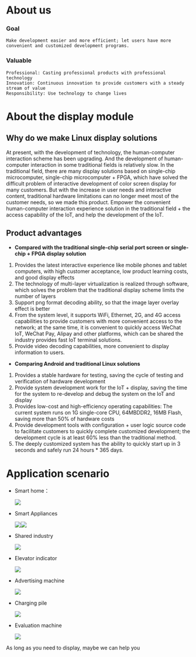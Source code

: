 
# About us
### Goal
	Make development easier and more efficient; let users have more convenient and customized development programs.

### Valuable
	Professional: Casting professional products with professional technology
	Innovation: Continuous innovation to provide customers with a steady stream of value
	Responsibility: Use technology to change lives


# About the display module
## Why do we make Linux display solutions
At present, with the development of technology, the human-computer interaction scheme has been upgrading. And the development of human-computer interaction in some traditional fields is relatively slow. In the traditional field, there are many display solutions based on single-chip microcomputer, single-chip microcomputer + FPGA, which have solved the difficult problem of interactive development of color screen display for many customers. But with the increase in user needs and interactive content, traditional hardware limitations can no longer meet most of the customer needs, so we made this product. Empower the convenient human-computer interaction experience solution in the traditional field + the access capability of the IoT, and help the development of the IoT.

## Product advantages

* **Compared with the traditional single-chip serial port screen or single-chip + FPGA display solution**
1. Provides the latest interactive experience like mobile phones and tablet computers, with high customer acceptance, low product learning costs, and good display effects
2. The technology of multi-layer virtualization is realized through software, which solves the problem that the traditional display scheme limits the number of layers
3. Support png format decoding ability, so that the image layer overlay effect is better
4. From the system level, it supports WiFi, Ethernet, 2G, and 4G access capabilities to provide customers with more convenient access to the network; at the same time, it is convenient to quickly access WeChat IoT, WeChat Pay, Alipay and other platforms, which can be shared the industry provides fast IoT terminal solutions.
5. Provide video decoding capabilities, more convenient to display information to users.
* **Comparing Android and traditional Linux solutions**
1. Provides a stable hardware for testing, saving the cycle of testing and verification of hardware development
2. Provide system development work for the IoT + display, saving the time for the system to re-develop and debug the system on the IoT and display
3. Provides low-cost and high-efficiency operating capabilities: The current system runs on 1G single-core CPU, 64MBDDR2, 16MB Flash, saving more than 50% of hardware costs
4. Provide development tools with configuration + user logic source code to facilitate customers to quickly complete customized development; the development cycle is at least 60% less than the traditional method.
5. The deeply customized system has the ability to quickly start up in 3 seconds and safely run 24 hours * 365 days.

# Application scenario
* Smart home：  

  ![](https://ae01.alicdn.com/kf/HTB1sFD2aU_rK1Rjy0Fc762EvVXa0.png)
* Smart Appliances  
  
  ![](https://ae01.alicdn.com/kf/HTB1YNz.aJfvK1RjSspf762zXFXaV.png)![](https://ae01.alicdn.com/kf/HTB18jY5aLvsK1RjSspd763ZepXaN.png)
  
* Shared industry  
  
  ![](https://ae01.alicdn.com/kf/HTB1Q6L7aI_vK1Rjy0Fo760IxVXaa.png)
  
* Elevator indicator
  
  ![](https://ae01.alicdn.com/kf/HTB172D8aOzxK1RjSspj763S.pXa0.png)
  
* Advertising machine

  ![](https://ae01.alicdn.com/kf/HTB1O9z4aIfrK1RjSszc760GGFXah.png)

* Charging pile
  
  ![](https://ae01.alicdn.com/kf/HTB1GUj8aPDuK1RjSszd760GLpXaW.png)

* Evaluation machine  

  ![](https://ae01.alicdn.com/kf/HTB15Pb6aITxK1Rjy0Fg761ovpXaw.png)  
  

As long as you need to display, maybe we can help you

